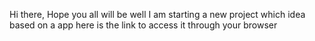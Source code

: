 Hi there, Hope you all will be well
I am starting a new project which idea based on a app 
here is the link to access it through your browser

